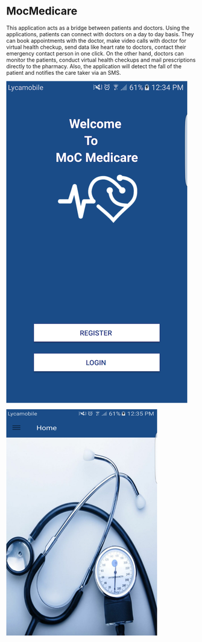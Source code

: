 # MocMedicare
This application acts as a bridge between patients and doctors. Using the applications, patients can connect with doctors on a day to day basis. They can book appointments with the doctor, make video calls with doctor for virtual health checkup, send data like heart rate to doctors, contact their emergency contact person in one click. On the other hand, doctors can monitor the patients, conduct virtual health checkups and mail prescriptions directly to the pharmacy. Also, the application will detect the fall of the patient and notifies the care taker via an SMS.

![Screenshot](/MainPage.png?raw=true)                                                                                     

<img src="/DoctorDashboard.png" alt="Doctor Dashboard" height="600px" width="400px" >

